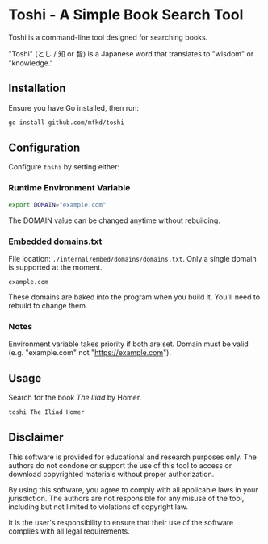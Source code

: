 # Toshi - A Simple Book Search Tool

Toshi is a command-line tool designed for searching books.

"Toshi" (とし / 知 or 智) is a Japanese word that translates to "wisdom" or
"knowledge."

## Installation

Ensure you have Go installed, then run:

```sh
go install github.com/mfkd/toshi
```

## Configuration

Configure `toshi` by setting either:

### Runtime Environment Variable

```sh
export DOMAIN="example.com"
```

The DOMAIN value can be changed anytime without rebuilding.

### Embedded domains.txt

File location: `./internal/embed/domains/domains.txt`. Only a single domain is supported at the moment.

```text
example.com
```

These domains are baked into the program when you build it. You'll need to rebuild to change them.

### Notes

Environment variable takes priority if both are set. Domain must be valid (e.g. "example.com" not "https://example.com").

## Usage

Search for the book *The Iliad* by Homer.

```sh
toshi The Iliad Homer
```

## Disclaimer

This software is provided for educational and research purposes only. The
authors do not condone or support the use of this tool to access or download
copyrighted materials without proper authorization.

By using this software, you agree to comply with all applicable laws in your
jurisdiction. The authors are not responsible for any misuse of the tool,
including but not limited to violations of copyright law.

It is the user's responsibility to ensure that their use of the software
complies with all legal requirements.
